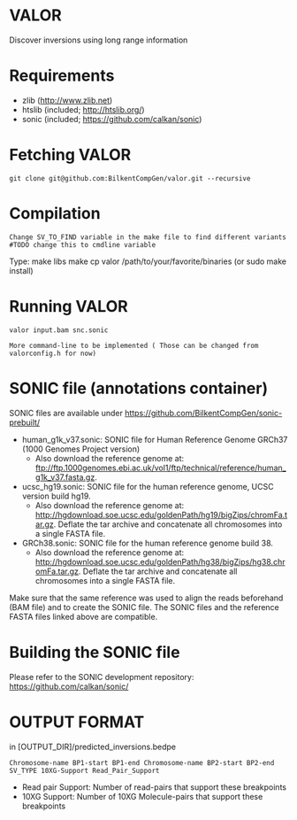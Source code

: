 VALOR
======

Discover inversions using long range information

Requirements
============

 * zlib   (http://www.zlib.net)
 * htslib (included; http://htslib.org/)
 * sonic  (included; https://github.com/calkan/sonic)

Fetching VALOR
===============

	git clone git@github.com:BilkentCompGen/valor.git --recursive

Compilation
===========


	Change SV_TO_FIND variable in the make file to find different variants #TODO change this to cmdline variable	

Type:
	make libs
	make
	cp valor /path/to/your/favorite/binaries (or sudo make install)


Running VALOR
==============

	valor input.bam snc.sonic

	More command-line to be implemented ( Those can be changed from valorconfig.h for now)



SONIC file (annotations container)
==================================

SONIC files are available under https://github.com/BilkentCompGen/sonic-prebuilt/

 * human_g1k_v37.sonic: SONIC file for Human Reference Genome GRCh37 (1000 Genomes Project version)
 	* Also download the reference genome at: ftp://ftp.1000genomes.ebi.ac.uk/vol1/ftp/technical/reference/human_g1k_v37.fasta.gz. 
 * ucsc_hg19.sonic: SONIC file for the human reference genome, UCSC version build hg19.
	* Also download the reference genome at: http://hgdownload.soe.ucsc.edu/goldenPath/hg19/bigZips/chromFa.tar.gz. Deflate the tar archive and concatenate all chromosomes into a single FASTA file.
 * GRCh38.sonic: SONIC file for the human reference genome build 38.
	* Also download the reference genome at: http://hgdownload.soe.ucsc.edu/goldenPath/hg38/bigZips/hg38.chromFa.tar.gz. Deflate the tar archive and concatenate all chromosomes into a single FASTA file.

Make sure that the same reference was used to align the reads beforehand (BAM file) and to create the SONIC file. The SONIC files and the reference FASTA files linked above are compatible.

Building the SONIC file
=======================

Please refer to the SONIC development repository: https://github.com/calkan/sonic/

OUTPUT FORMAT
=============

in [OUTPUT_DIR]/predicted_inversions.bedpe

```bed
Chromosome-name BP1-start BP1-end Chromosome-name BP2-start BP2-end SV_TYPE 10XG-Support Read_Pair_Support
```
* Read pair Support: Number of read-pairs that support these breakpoints
* 10XG Support: Number of 10XG Molecule-pairs that support these breakpoints
